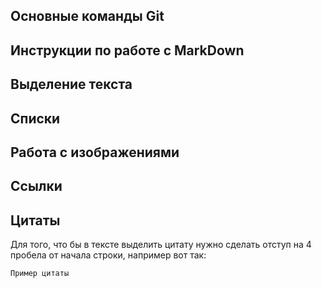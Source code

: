 ## Основные команды Git

## Инструкции по работе с MarkDown

## Выделение текста

## Списки

## Работа с изображениями

## Ссылки

## Цитаты
Для того, что бы в тексте выделить цитату нужно сделать отступ на 4 пробела от начала строки, например вот так:
    
    Пример цитаты